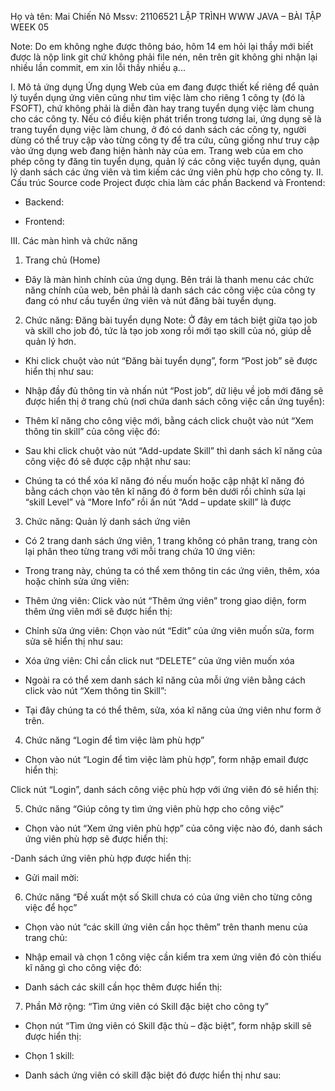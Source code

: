 Họ và tên: Mai Chiến Nô
Mssv: 21106521
LẬP TRÌNH WWW JAVA – BÀI TẬP WEEK 05

Note: Do em không nghe được thông báo, hôm 14 em hỏi lại thầy mới biết được là nộp link git chứ không phải file nén, nên trên git không ghi nhận lại nhiều lần commit, em xin lỗi thầy nhiều ạ...


I. Mô tả ứng dụng
Ứng dụng Web của em đang được thiết kế riêng để quản lý tuyển dụng ứng viên cũng như tìm việc làm cho riêng 1 công ty (đó là FSOFT), chứ không phải là diễn đàn hay trang tuyển dụng việc làm chung cho các công ty. Nếu có điều kiện phát triển trong tương lai, ứng dụng sẽ là trang tuyển dụng việc làm chung, ở đó có danh sách các công ty, người dùng có thể truy cập vào từng công ty để tra cứu, cũng giống như truy cập vào ứng dụng web đang hiện hành này của em.
Trang web của em cho phép công ty đăng tin tuyển dụng, quản lý các công việc tuyển dụng, quản lý danh sách các ứng viên và tìm kiếm các ứng viên phù hợp cho công ty.
II. Cấu trúc Source code
Project được chia làm các phần Backend và Frontend:
- Backend:
 
- Frontend:
 

III. Các màn hình và chức năng
1.	Trang chủ (Home)
 
- Đây là màn hình chính của ứng dụng. Bên trái là thanh menu các chức năng chính của web, bên phải là danh sách các công việc của công ty đang có như cầu tuyển ứng viên và nút đăng bài tuyển dụng.

2.	Chức năng: Đăng bài tuyển dụng
Note: Ở đây em tách biệt giữa tạo job và skill cho job đó, tức là tạo job xong rồi mới tạo skill của nó, giúp dễ quản lý hơn.
- Khi click chuột vào nút “Đăng bài tuyển dụng”, form “Post job” sẽ được hiển thị như sau:
 

- Nhập đầy đủ thông tin và nhấn nút “Post job”, dữ liệu về job mới đăng sẽ được hiển thị ở trang chủ (nơi chứa danh sách công việc cần ứng tuyển):
 

- Thêm kĩ năng cho công việc mới, bằng cách click chuột vào nút  “Xem thông tin skill” của công việc đó: 
 
- Sau khi click chuột vào nút “Add-update Skill” thì danh sách kĩ năng của công việc đó sẽ được cập nhật như sau:
 
- Chúng ta có thể xóa kĩ năng đó nếu muốn hoặc cập nhật kĩ năng đó bằng cách chọn vào tên kĩ năng đó ở  form bên dưới rồi chỉnh sửa lại “skill Level” và “More Info” rồi ấn nút  “Add – update skill” là được
3. Chức năng: Quản lý danh sách ứng viên
- Có 2 trang danh sách ứng viên, 1 trang không có phân trang, trang còn lại phân theo từng trang với mỗi trang chứa 10 ứng viên:
 

 
- Trong trang này, chúng ta có thể xem thông tin các ứng viên, thêm, xóa hoặc chỉnh sửa ứng viên:
+ Thêm ứng viên: Click vào nút “Thêm ứng viên” trong giao diện, form thêm ứng viên mới sẽ được hiển thị:
 
 

- Chỉnh sửa ứng viên: Chọn vào nút “Edit” của ứng viên muốn sửa, form sửa sẽ hiển thị như sau:
 

- Xóa ứng viên: Chỉ cần click nut “DELETE” của ứng viên muốn xóa
- Ngoài ra có thể xem danh sách kĩ năng của mỗi ứng viên bằng cách click vào nút “Xem thông tin Skill”:
 
- Tại đây chúng ta có thể thêm, sửa, xóa kĩ năng của ứng viên như form ở trên.

4. Chức năng “Login để tìm việc làm phù hợp”
 
- Chọn vào nút “Login để tìm việc làm phù hợp”, form nhập email được hiển thị:
 

Click nút “Login”, danh sách công việc phù hợp với ứng viên đó sẽ hiển thị:
 

5. Chức năng “Giúp công ty tìm ứng viên phù hợp cho công việc”
- Chọn vào nút “Xem ứng viên phù hợp” của công việc nào đó, danh sách ứng viên phù hợp sẽ được hiển thị:
 
-Danh sách ứng viên phù hợp được hiển thị:
 
- Gửi mail mời:
 

6. Chức năng “Đề xuất một số Skill chưa có của ứng viên cho từng công việc để học”
- Chọn vào nút “các skill ứng viên cần học thêm” trên thanh menu của trang chủ:
 
- Nhập email và chọn 1 công việc cần kiểm tra xem ứng viên đó còn thiếu kĩ năng gì cho công việc đó:
 
- Danh sách các skill cần học thêm được hiển thị:
 

7. Phần Mở rộng: “Tìm ứng viên có Skill đặc biệt cho công ty”
 
- Chọn nút “Tìm ứng viên có Skill đặc thù – đặc biệt”, form nhập skill sẽ được hiển thị:
 
- Chọn 1 skill:
 
- Danh sách ứng viên có skill đặc biệt đó được hiển thị như sau:
 
